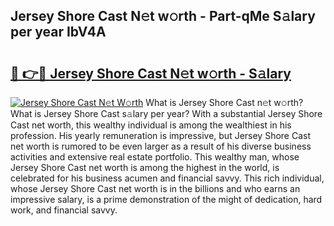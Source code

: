 ## Jersey Shore Cast N𝚎t w𝚘rth - Part-qMe S𝚊lary per year IbV4A

# <h2><a href="http://gc0mqw.nevu.top/?p=Jersey+Shore+Cast">🔗 👉🔴 Jersey Shore Cast N𝚎t w𝚘rth - S𝚊lary</a></h2>

[![Jersey Shore Cast N𝚎t W𝚘rth](https://i.imgur.com/Oavwk0R.jpeg)](http://gc0mqw.nevu.top/?p=Jersey+Shore+Cast)
What is Jersey Shore Cast n𝚎t w𝚘rth? What is Jersey Shore Cast s𝚊lary per year?
With a substantial Jersey Shore Cast net worth, this wealthy individual is among the wealthiest in his profession. His yearly remuneration is impressive, but Jersey Shore Cast net worth is rumored to be even larger as a result of his diverse business activities and extensive real estate portfolio. This wealthy man, whose Jersey Shore Cast net worth is among the highest in the world, is celebrated for his business acumen and financial savvy. This rich individual, whose Jersey Shore Cast net worth is in the billions and who earns an impressive salary, is a prime demonstration of the might of dedication, hard work, and financial savvy.
